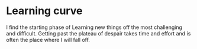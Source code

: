 



# Learning curve
I find the starting phase of 
Learning new things off the most challenging and difficult. Getting past the plateau of despair takes time and effort and is often the place where I will fall off. 


